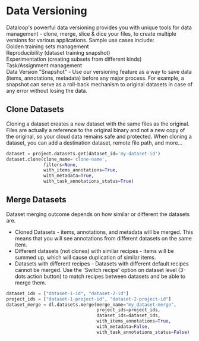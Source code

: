 # Data Versioning  
Dataloop's powerful data versioning provides you with unique tools for data management - clone, merge, slice & dice your files, to create multiple versions for various applications. Sample use cases include:  
Golden training sets management  
Reproducibility (dataset training snapshot)  
Experimentation (creating subsets from different kinds)  
Task/Assignment management  
Data Version "Snapshot" - Use our versioning feature as a way to save data (items, annotations, metadata) before any major process. For example, a snapshot can serve as a roll-back mechanism to original datasets in case of any error without losing the data.  
  
## Clone Datasets  
Cloning a dataset creates a new dataset with the same files as the original. Files are actually a reference to the original binary and not a new copy of the original, so your cloud data remains safe and protected. When cloning a dataset, you can add a destination dataset, remote file path, and more...  
```python
dataset = project.datasets.get(dataset_id='my-dataset-id')
dataset.clone(clone_name='clone-name',
              filters=None,
              with_items_annotations=True,
              with_metadata=True,
              with_task_annotations_status=True)
```
## Merge Datasets  
Dataset merging outcome depends on how similar or different the datasets are.  
* Cloned Datasets - items, annotations, and metadata will be merged. This means that you will see annotations from different datasets on the same item.  
* Different datasets (not clones) with similar recipes - items will be summed up, which will cause duplication of similar items.  
* Datasets with different recipes - Datasets with different default recipes cannot be merged. Use the 'Switch recipe' option on dataset level (3-dots action button) to match recipes between datasets and be able to merge them.  
```python
dataset_ids = ["dataset-1-id", "dataset-2-id"]
project_ids = ["dataset-1-project-id", "dataset-2-project-id"]
dataset_merge = dl.datasets.merge(merge_name="my_dataset-merge",
                                  project_ids=project_ids,
                                  dataset_ids=dataset_ids,
                                  with_items_annotations=True,
                                  with_metadata=False,
                                  with_task_annotations_status=False)
```
